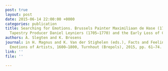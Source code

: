 ```yaml
---
post: true
layout: post
date: 2015-06-14 22:00:00 +0000
categories: publication
title: Searching for Emotions. Brussels Painter Maximiliaan de Hase (1713–1780), Brussels
  Tapestry Producer Daniel Leyniers (1705–1770) and the Early Loss of Children
authors: A. Slegten and K. Brosens
journal: in H. Magnus and K. Van der Stighelen (eds.), Facts and Feelings. Retracing
  Emotions of Artists, 1600–1800, Turnhout (Brepols), 2015, pp. 61–74.
link: ''
file: ''

---
```

